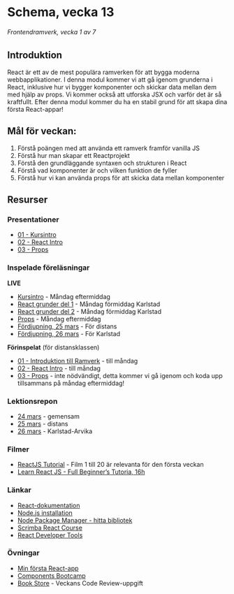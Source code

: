 # Schema, vecka 13
###### Frontendramverk, vecka 1 av 7

## Introduktion

React är ett av de mest populära ramverken för att bygga moderna webbapplikationer. I denna modul kommer vi att gå igenom grunderna i React, inklusive hur vi bygger komponenter och skickar data mellan dem med hjälp av props. 
Vi kommer också att utforska JSX och varför det är så kraftfullt. Efter denna modul kommer du ha en stabil grund för att skapa dina första React-appar!

## Mål för veckan:

1. Förstå poängen med att använda ett ramverk framför vanilla JS
2. Förstå hur man skapar ett Reactprojekt
3. Förstå den grundläggande syntaxen och strukturen i React
4. Förstå vad komponenter är och vilken funktion de fyller
5. Förstå hur vi kan använda props för att skicka data mellan komponenter

## Resurser

### Presentationer

* [01 - Kursintro](https://docs.google.com/presentation/d/1GD7EeyVyZ6WR3PbXdQeKzbsS1x_TVF34/edit?usp=sharing&ouid=117251319654116712560&rtpof=true&sd=true)
* [02 - React Intro](https://docs.google.com/presentation/d/1KKuerOHMcscaWzk3Nr5wqKFiR2A0KsLS/edit?usp=sharing&ouid=117251319654116712560&rtpof=true&sd=true)
* [03 - Props](https://docs.google.com/presentation/d/1gfgpzW9069iKEDTRGBTnXBNnlKIuEiUM/edit?usp=sharing&ouid=117251319654116712560&rtpof=true&sd=true)

### Inspelade föreläsningar

**LIVE**

* [Kursintro](https://funet-my.sharepoint.com/:v:/g/personal/jesper_nyberg_folkuniversitetet_se/EfXcKuIrEDJKvFTDmQMcSuwBwA51tOAYiouMu0xVw3xptw?e=1k6KX4&nav=eyJyZWZlcnJhbEluZm8iOnsicmVmZXJyYWxBcHAiOiJTdHJlYW1XZWJBcHAiLCJyZWZlcnJhbFZpZXciOiJTaGFyZURpYWxvZy1MaW5rIiwicmVmZXJyYWxBcHBQbGF0Zm9ybSI6IldlYiIsInJlZmVycmFsTW9kZSI6InZpZXcifX0%3D) - Måndag eftermiddag
* [React grunder del 1](https://funet.sharepoint.com/:v:/s/FrontendutvecklareYH-Fe24Karlstad-Arvika/EaMt287a-YFAlBcp2CLvMa0BJ9HQ3BBCMayRn3NBVg0GbQ?e=VwJK4R&nav=eyJyZWZlcnJhbEluZm8iOnsicmVmZXJyYWxBcHAiOiJTdHJlYW1XZWJBcHAiLCJyZWZlcnJhbFZpZXciOiJTaGFyZURpYWxvZy1MaW5rIiwicmVmZXJyYWxBcHBQbGF0Zm9ybSI6IldlYiIsInJlZmVycmFsTW9kZSI6InZpZXcifX0%3D) - Måndag förmiddag Karlstad
* [React grunder del 2](https://funet.sharepoint.com/:v:/s/FrontendutvecklareYH-Fe24Karlstad-Arvika/EYM33SAky7lIlOQ9l0_iXFABl3QmhjXYZjRsSBMnAeSayg?e=NucvjE&nav=eyJyZWZlcnJhbEluZm8iOnsicmVmZXJyYWxBcHAiOiJTdHJlYW1XZWJBcHAiLCJyZWZlcnJhbFZpZXciOiJTaGFyZURpYWxvZy1MaW5rIiwicmVmZXJyYWxBcHBQbGF0Zm9ybSI6IldlYiIsInJlZmVycmFsTW9kZSI6InZpZXcifX0%3D) - Måndag förmiddag Karlstad
* [Props](https://funet-my.sharepoint.com/:v:/g/personal/jesper_nyberg_folkuniversitetet_se/EQ0D5ZbTuRRAvjKFPcmMJzQB-Qj3cWMnefs7E5TPnNddKg?e=YqwsQH&nav=eyJyZWZlcnJhbEluZm8iOnsicmVmZXJyYWxBcHAiOiJTdHJlYW1XZWJBcHAiLCJyZWZlcnJhbFZpZXciOiJTaGFyZURpYWxvZy1MaW5rIiwicmVmZXJyYWxBcHBQbGF0Zm9ybSI6IldlYiIsInJlZmVycmFsTW9kZSI6InZpZXcifX0%3D) - Måndag eftermiddag
* [Fördjupning, 25 mars](https://funet.sharepoint.com/:v:/s/FrontendutvecklareYH-Fe24Distans/EX1_As2OohdKlElh4XNTMtwB8Nawb4zHVKkxaL5OY7ARoQ?e=DtXFcd&nav=eyJyZWZlcnJhbEluZm8iOnsicmVmZXJyYWxBcHAiOiJTdHJlYW1XZWJBcHAiLCJyZWZlcnJhbFZpZXciOiJTaGFyZURpYWxvZy1MaW5rIiwicmVmZXJyYWxBcHBQbGF0Zm9ybSI6IldlYiIsInJlZmVycmFsTW9kZSI6InZpZXcifX0%3D) - För distans
* [Fördjupning, 26 mars](https://funet.sharepoint.com/:v:/s/FrontendutvecklareYH-Fe24Karlstad-Arvika/EX91cHDvW59OiwiS2j8TAZ4BcNTfkv2p6Ny6630Dp5xQvg?e=GEja5n&nav=eyJyZWZlcnJhbEluZm8iOnsicmVmZXJyYWxBcHAiOiJTdHJlYW1XZWJBcHAiLCJyZWZlcnJhbFZpZXciOiJTaGFyZURpYWxvZy1MaW5rIiwicmVmZXJyYWxBcHBQbGF0Zm9ybSI6IldlYiIsInJlZmVycmFsTW9kZSI6InZpZXcifX0%3D) - För Karlstad

**Förinspelat** (för distansklassen)

* [01 - Introduktion till Ramverk](https://vimeo.com/1037398603/1c3556aede?share=copy) - till måndag
* [02 - React Intro](https://vimeo.com/1036790690/e4876fe825?share=copy) - till måndag
* [03 - Props](https://vimeo.com/1036792261/c39e695e41?share=copy) - inte nödvändigt, detta kommer vi gå igenom och koda upp tillsammans på måndag eftermiddag!

### Lektionsrepon

* [24 mars](https://github.com/fu-react-fe24/week-13-lecture-24-mars) - gemensam
* [25 mars](https://github.com/fu-react-fe24/week-13-lecture-25-mars) - distans
* [26 mars](https://github.com/fu-react-fe24/week-13-lecture-26-mars) - Karlstad-Arvika

### Filmer

* [ReactJS Tutorial](https://www.youtube.com/playlist?list=PLSsAz5wf2lkK_ekd0J__44KG6QoXetZza) - Film 1 till 20 är relevanta för den första veckan
* [Learn React JS - Full Beginner’s Tutoria, 16h](https://www.youtube.com/watch?v=x4rFhThSX04)

### Länkar

* [React-dokumentation](https://react.dev/)
* [Node.js installation](https://nodejs.org/en)
* [Node Package Manager - hitta bibliotek](https://www.npmjs.com/)
* [Scrimba React Course](https://scrimba.com/learn-react-c0e)
* [React Developer Tools](https://chromewebstore.google.com/detail/react-developer-tools/fmkadmapgofadopljbjfkapdkoienihi?hl=en&pli=1)

### Övningar 

* [Min första React-app](https://github.com/fu-react-fe24/week-13-exercise-first-react-app)
* [Components Bootcamp](https://github.com/fu-react-fe24/week-13-exercise-components-bootcamp)
* [Book Store](https://github.com/fu-react-fe24/week-13-exercise-props-bookstore) - Veckans Code Review-uppgift






